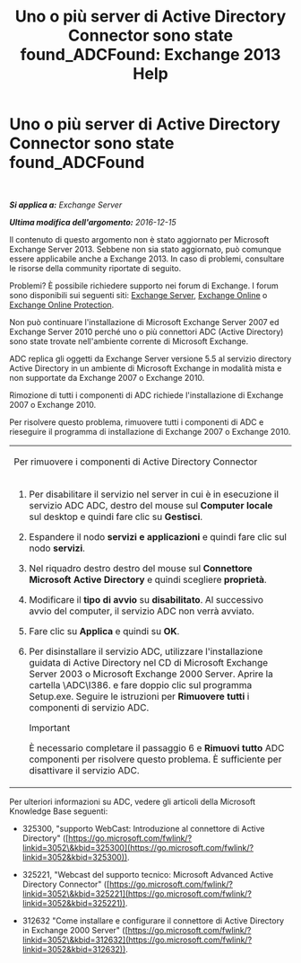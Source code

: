 ﻿---
title: 'Uno o più server di Active Directory Connector sono state found_ADCFound: Exchange 2013 Help'
TOCTitle: Uno o più server di Active Directory Connector sono state found_ADCFound
ms:assetid: a874f51f-09a2-4a76-9695-d61fb1ee6c1c
ms:mtpsurl: https://technet.microsoft.com/it-it/library/ms.exch.setupreadiness.adcfound(v=EXCHG.150)
ms:contentKeyID: 50481390
ms.date: 05/22/2018
mtps_version: v=EXCHG.150
ms.translationtype: MT
---

# Uno o più server di Active Directory Connector sono state found\_ADCFound

 

_**Si applica a:** Exchange Server_

_**Ultima modifica dell'argomento:** 2016-12-15_

Il contenuto di questo argomento non è stato aggiornato per Microsoft Exchange Server 2013. Sebbene non sia stato aggiornato, può comunque essere applicabile anche a Exchange 2013. In caso di problemi, consultare le risorse della community riportate di seguito.

Problemi? È possibile richiedere supporto nei forum di Exchange. I forum sono disponibili sui seguenti siti: [Exchange Server](https://go.microsoft.com/fwlink/p/?linkid=60612), [Exchange Online](https://go.microsoft.com/fwlink/p/?linkid=267542) o [Exchange Online Protection](https://go.microsoft.com/fwlink/p/?linkid=285351).

Non può continuare l'installazione di Microsoft Exchange Server 2007 ed Exchange Server 2010 perché uno o più connettori ADC (Active Directory) sono state trovate nell'ambiente corrente di Microsoft Exchange.

ADC replica gli oggetti da Exchange Server versione 5.5 al servizio directory Active Directory in un ambiente di Microsoft Exchange in modalità mista e non supportate da Exchange 2007 o Exchange 2010.

Rimozione di tutti i componenti di ADC richiede l'installazione di Exchange 2007 o Exchange 2010.

Per risolvere questo problema, rimuovere tutti i componenti di ADC e rieseguire il programma di installazione di Exchange 2007 o Exchange 2010.


<table>
<colgroup>
<col style="width: 100%" />
</colgroup>
<tbody>
<tr class="odd">
<td><p>Per rimuovere i componenti di Active Directory Connector</p></td>
</tr>
<tr class="even">
<td><ol>
<li><p>Per disabilitare il servizio nel server in cui è in esecuzione il servizio ADC ADC, destro del mouse sul <strong>Computer locale</strong> sul desktop e quindi fare clic su <strong>Gestisci</strong>.</p></li>
<li><p>Espandere il nodo <strong>servizi e applicazioni</strong> e quindi fare clic sul nodo <strong>servizi</strong>.</p></li>
<li><p>Nel riquadro destro destro del mouse sul <strong>Connettore Microsoft Active Directory</strong> e quindi scegliere <strong>proprietà</strong>.</p></li>
<li><p>Modificare il <strong>tipo di avvio</strong> su <strong>disabilitato</strong>. Al successivo avvio del computer, il servizio ADC non verrà avviato.</p></li>
<li><p>Fare clic su <strong>Applica</strong> e quindi su <strong>OK</strong>.</p></li>
<li><p>Per disinstallare il servizio ADC, utilizzare l'installazione guidata di Active Directory nel CD di Microsoft Exchange Server 2003 o Microsoft Exchange 2000 Server. Aprire la cartella \ADC\I386. e fare doppio clic sul programma Setup.exe. Seguire le istruzioni per <strong>Rimuovere tutti</strong> i componenti di servizio ADC.</p>

> [!IMPORTANT]
> È necessario completare il passaggio 6 e <STRONG>Rimuovi tutto</STRONG> ADC componenti per risolvere questo problema. È sufficiente per disattivare il servizio ADC.


</li>
</ol></td>
</tr>
</tbody>
</table>


Per ulteriori informazioni su ADC, vedere gli articoli della Microsoft Knowledge Base seguenti:

  - 325300, "supporto WebCast: Introduzione al connettore di Active Directory" ([https://go.microsoft.com/fwlink/?linkid=3052\&kbid=325300](https://go.microsoft.com/fwlink/?linkid=3052&kbid=325300)).

  - 325221, "Webcast del supporto tecnico: Microsoft Advanced Active Directory Connector" ([https://go.microsoft.com/fwlink/?linkid=3052\&kbid=325221](https://go.microsoft.com/fwlink/?linkid=3052&kbid=325221)).

  - 312632 "Come installare e configurare il connettore di Active Directory in Exchange 2000 Server" ([https://go.microsoft.com/fwlink/?linkid=3052\&kbid=312632](https://go.microsoft.com/fwlink/?linkid=3052&kbid=312632)).

